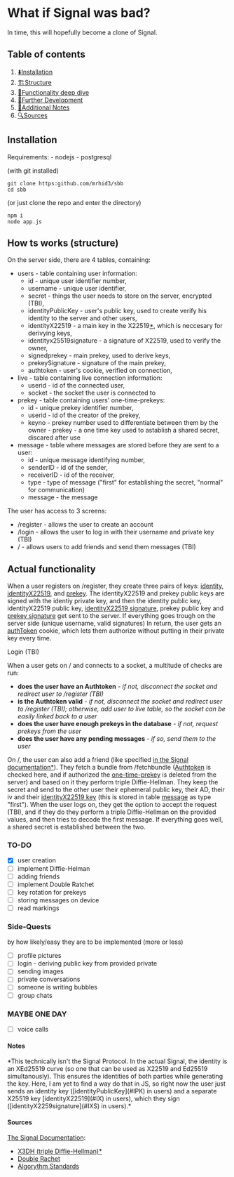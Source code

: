 
# What if Signal was bad?

In time, this will hopefully become a clone of Signal.

## Table of contents
1. [⬇️Installation](#Installation)
2. [🏗️Structure](#How-ts-works-structure)
3. [🔧Functionality deep dive](#Actual-functionality)
4. [🚀Further Development](#TO-DO)
5. [📝Additional Notes](#Notes)
6. [🔍Sources](#Sources)

## Installation
Requirements:
    - nodejs
    - postgresql

(with git installed)
```
git clone https:github.com/mrhid3/sbb
cd sbb
```
(or just clone the repo and enter the directory)
```
npm i
node app.js
```

## How ts works (structure)

On the server side, there are 4 tables, containing:
- users - table containing user information:
    - id - unique user identifier number,
    - username - unique user identifier,
    - secret - things the user needs to store on the server, encrypted (TBI),
    - <span id="IPK"> identityPublicKey - user's public key, used to create verify his identity to the server and other users, </span>
    - <span id="IX">identityX22519 - a main key in the X22519[*](#note1), which is neccesary for derivying keys, </span>
    - <span id="IXS">identityx25519signature - a signature of X22519, used to verify the owner, </span>
    - <span id="SPK"> signedprekey - main prekey, used to derive keys, </span>
    - <span id="SPKS">prekeySignature - signature of the main prekey, </span>
    - <span id="authtoken">authtoken - user's cookie, verified on connection, </span>
- <span id="liveTable">live - table containing live connection information:</span>
    - userid - id of the connected user,
    - socket - the socket the user is connected to
- prekey - table containing users' one-time-prekeys:
    - id - unique prekey identifier number,
    - userid - id of the creator of the prekey,
    - keyno - prekey number used to differentiate between them by the owner
    <span id="prekey">- prekey - a one time key used to astablish a shared secret, discared after use</span>
  <span id="messageTable">
- message - table where messages are stored before they are sent to a user:
    - id - unique message identifying number,
    - senderID - id of the sender,
    - receiverID - id of the receiver,
    - type - type of message ("first" for establishing the secret, "normal" for communication)
    - message - the message
  </span>
The user has access to 3 screens:
- /register - allows the user to create an account
- /login - allows the user to log in with their username and private key (TBI)
- / - allows users to add friends and send them messages (TBI)

## Actual functionality

When a user registers on /register, they create three pairs of keys: [identity](#IPK), [identityX22519](#IX), and [prekey](#SPK). The identityX22519 and prekey public keys are signed with the identiy private key, and then the identity public key, identityX22519 public key, [identityX22519 signature](#IXS), prekey public key and [prekey signature](#SPKS) get sent to the server. If everything goes trough on the server side (unique username, valid signatures) In return, the user gets an [authToken](#authtoken) cookie, which lets them authorize without putting in their private key every time.

Login (TBI)

When a user gets on / and connects to a socket, a multitude of checks are run:
- **does the user have an Authtoken** - *if not, disconnect the socket and redirect user to /register (TBI)*
- **is the Authtoken valid** - *if not, disconnect the socket and redirect user to /register (TBI); otherwise, add user to live table, so the socket can be easily linked back to a user*
- **does the user have enough  prekeys in the database** - *if not, request prekeys from the user*
- **does the user have any pending messages** - *if so, send them to the user*

On /, the user can also add a friend (like specified [in the Signal documentation](#signal)[*](#note1)). They fetch a bundle from /fetchbundle ([Authtoken](#authtoken) is checked here, and if authorized the [one-time-prekey]("prekey") is deleted from the server) and based on it they perform triple Diffie-Hellman. They keep the secret and send  to the other user their ephemeral public key, their AD, their iv and their [identityX22519 key](#IX) (this is stored in table [message](#messageTable) as type "first"). When the user logs on, they get the option to accept the request (TBI), and if they do they perform a triple Diffie-Hellman on the provided values, and then tries to decode the first message. If everything goes well, a shared secret is established between the two.

### TO-DO
- [x] user creation
- [ ] implement Diffie-Helman
- [ ] adding friends
- [ ] implement Double Ratchet
- [ ] key rotation for prekeys
- [ ] storing messages on device
- [ ] read markings

### Side-Quests
by how likely/easy they are to be implemented (more or less)
- [ ] profile pictures
- [ ] login - deriving public key from provided private
- [ ] sending images
- [ ] private conversations
- [ ] someone is writing bubbles
- [ ] group chats

### MAYBE ONE DAY
- [ ] voice calls

#### Notes

<span id="note1">
*This technically isn't the Signal Protocol. In the actual Signal, the identity is an XEd25519 curve (so one that can be used as X22519 and Ed25519 simultanously). This ensures the identities of both parties while generating the key. Here, I am yet to find a way do that in JS, so right now the user just sends an identity key ([identityPublicKey](#IPK) in users) and a separate X25519 key [identityX22519](#IX) in users), which they sign ([identityX2259signature](#IXS) in users).*
</span>

#### Sources

<span id="signal">[The Signal Documentation](https://signal.org/docs/specifications):
- [X3DH (triple Diffie-Hellman)](https://signal.org/docs/specifications/x3dh)[*](#note1)
- [Double Rachet](https://signal.org/docs/specifications/doubleratchet/)
- [Algorythm Standards](https://signal.org/docs/specifications/xeddsa/)
</span>
